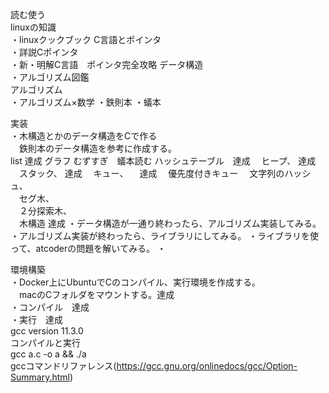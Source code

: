 読む使う    
linuxの知識  
・linuxクックブック
C言語とポインタ  
・詳説Cポインタ  
・新・明解C言語　ポインタ完全攻略
データ構造  
・アルゴリズム図鑑  
アルゴリズム    
・アルゴリズム×数学
・鉄則本
・蟻本
  
実装  
・木構造とかのデータ構造をCで作る  
　鉄則本のデータ構造を参考に作成する。  
  list 達成
  グラフ
  むずすぎ　蟻本読む
  ハッシュテーブル　達成
　ヒープ、  達成
　スタック、  達成
　キュー、 　達成
　優先度付きキュー
　文字列のハッシュ、  
　セグ木、  
　２分探索木、  
　木構造  達成
・データ構造が一通り終わったら、アルゴリズム実装してみる。
・アルゴリズム実装が終わったら、ライブラリにしてみる。
・ライブラリを使って、atcoderの問題を解いてみる。
・
  
環境構築  
・Docker上にUbuntuでCのコンパイル、実行環境を作成する。  
　macのCフォルダをマウントする。達成  
・コンパイル　達成  
・実行　達成  
gcc version 11.3.0  
コンパイルと実行  
gcc a.c -o a && ./a  
gccコマンドリファレンス(https://gcc.gnu.org/onlinedocs/gcc/Option-Summary.html)  